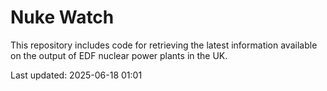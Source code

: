 # Nuke Watch

This repository includes code for retrieving the latest information available on the output of EDF nuclear power plants in the UK.

Last updated: 2025-06-18 01:01